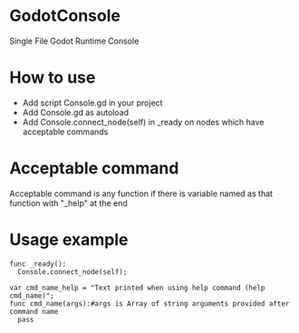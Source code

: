 # GodotConsole
Single File Godot Runtime Console

# How to use
- Add script Console.gd in your project
- Add Console.gd as autoload
- Add Console.connect_node(self) in _ready on nodes which have acceptable commands

# Acceptable command
Acceptable command is any function if there is variable named as that function with "_help" at the end

# Usage example
```gdscript
func _ready():
  Console.connect_node(self);

var cmd_name_help = "Text printed when using help command (help cmd_name)";
func cmd_name(args):#args is Array of string arguments provided after command name
  pass
```
